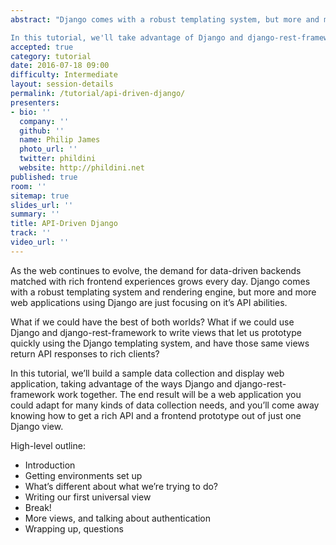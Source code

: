 ```yaml
---
abstract: "Django comes with a robust templating system, but more and more web applications are focusing on it's API abilities.

In this tutorial, we'll take advantage of Django and django-rest-framework. You'll come away knowing how to get a rich API and a frontend prototype out of single Django views."
accepted: true
category: tutorial
date: 2016-07-18 09:00
difficulty: Intermediate
layout: session-details
permalink: /tutorial/api-driven-django/
presenters:
- bio: ''
  company: ''
  github: ''
  name: Philip James
  photo_url: ''
  twitter: phildini
  website: http://phildini.net
published: true
room: ''
sitemap: true
slides_url: ''
summary: ''
title: API-Driven Django
track: ''
video_url: ''
---
```


As the web continues to evolve, the demand for data-driven backends matched with rich frontend experiences grows every day. Django comes with a robust templating system and rendering engine, but more and more web applications using Django are just focusing on it’s API abilities.

What if we could have the best of both worlds? What if we could use Django and django-rest-framework to write views that let us prototype quickly using the Django templating system, and have those same views return API responses to rich clients?

In this tutorial, we’ll build a sample data collection and display web application, taking advantage of the ways Django and django-rest-framework work together. The end result will be a web application you could adapt for many kinds of data collection needs, and you’ll come away knowing how to get a rich API and a frontend prototype out of just one Django view. 

High-level outline:
 
- Introduction
- Getting environments set up
- What’s different about what we’re trying to do?
- Writing our first universal view
- Break!
- More views, and talking about authentication
- Wrapping up, questions
